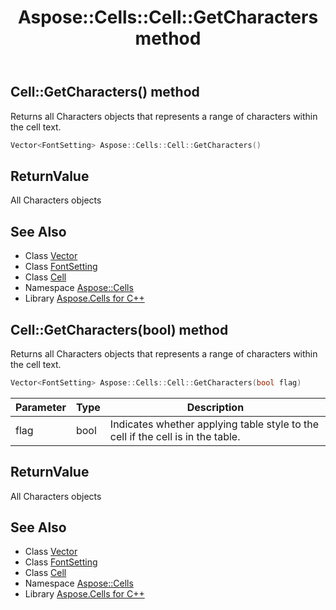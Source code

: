 ﻿---
title: Aspose::Cells::Cell::GetCharacters method
linktitle: GetCharacters
second_title: Aspose.Cells for C++ API Reference
description: 'Aspose::Cells::Cell::GetCharacters method. Returns all Characters objects that represents a range of characters within the cell text in C++.'
type: docs
weight: 5900
url: /cpp/aspose.cells/cell/getcharacters/
---
## Cell::GetCharacters() method


Returns all Characters objects that represents a range of characters within the cell text.

```cpp
Vector<FontSetting> Aspose::Cells::Cell::GetCharacters()
```


## ReturnValue

All Characters objects

## See Also

* Class [Vector](../../vector/)
* Class [FontSetting](../../fontsetting/)
* Class [Cell](../)
* Namespace [Aspose::Cells](../../)
* Library [Aspose.Cells for C++](../../../)
## Cell::GetCharacters(bool) method


Returns all Characters objects that represents a range of characters within the cell text.

```cpp
Vector<FontSetting> Aspose::Cells::Cell::GetCharacters(bool flag)
```


| Parameter | Type | Description |
| --- | --- | --- |
| flag | bool | Indicates whether applying table style to the cell if the cell is in the table. |

## ReturnValue

All Characters objects

## See Also

* Class [Vector](../../vector/)
* Class [FontSetting](../../fontsetting/)
* Class [Cell](../)
* Namespace [Aspose::Cells](../../)
* Library [Aspose.Cells for C++](../../../)
